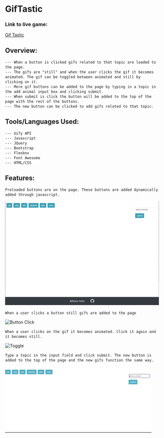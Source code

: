 # GifTastic

### Link to live game:
[Gif Tastic](https://stacyholtz6.github.io/GifTastic/)

## Overview:
```
--- When a button is clicked gifs related to that topic are loaded to the page.
--- The gifs are "still" and when the user clicks the gif it becomes animated. The gif can be toggled between animated and still by clicking on it. 
--- More gif buttons can be added to the page by typing in a topic in the add animal input box and clicking submit.
--- When submit is click the button will be added to the top of the page with the rest of the buttons. 
--- The new button can be clicked to add gifs related to that topic. 

```

## Tools/Languages Used:
```
--- Gify API
--- Javascript
--- JQuery
--- Bootstrap
--- Flexbox
--- Font Awesome
--- HTML/CSS
```

## Features:
```
Preloaded buttons are on the page. These buttons are added dynamically added through javascript. 
```
![start](assets/images/start.png)

```
When a user clicks a button still gifs are added to the page
```
![Button Click](assets/images/buttonClick.gif)

```
When a user clicks on the gif it becomes animated. Click it again and it becomes still.
```
![Toggle](assets/images/toggle.gif)

```
Type a topic in the input field and click submit. The new button is added to the top of the page and the new gifs function the same way. 
```
![Add Gif](assets/images/addButton.gif)